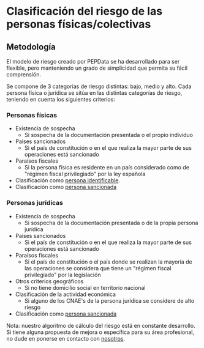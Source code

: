 # Clasificación del riesgo de las personas físicas/colectivas

## Metodología

El modelo de riesgo creado por PEPData se ha desarrollado para ser flexible, pero manteniendo un grado de simplicidad que permita su fácil comprensión.

Se compone de 3 categorías de riesgo distintas: bajo, medio y alto. Cada persona física o jurídica se sitúa en las distintas categorías de riesgo, teniendo en cuenta los siguientes criterios:

### Personas físicas&#x20;

* Existencia de sospecha
  * Si sospecha de la documentación presentada o el propio individuo
* Países sancionados&#x20;
  * Si el país de constitución o en el que realiza la mayor parte de sus operaciones está sancionado
* Paraísos fiscales
  * Si la persona física es residente en un país considerado como de "régimen fiscal privilegiado" por la ley española
* Clasificación como [persona identificable](../../glossario/glossario-aplicacao.md#persona-identificable).
* Clasificación como [persona sancionada](../../glossario/glossario-aplicacao.md#sancionado)

### Personas jurídicas

* Existencia de sospecha
  * Si sospecha de la documentación presentada o de la propia persona jurídica
* Países sancionados&#x20;
  * Si el país de constitución o en el que realiza la mayor parte de sus operaciones está sancionado
* Paraísos fiscales
  * Si el país de constitución o el país donde se realizan la mayoría de las operaciones se considera que tiene un "régimen fiscal privilegiado" por la legislación&#x20;
* Otros criterios geográficos
  * Si no tiene domicilio social en territorio nacional
* Clasificación de la actividad económica
  * Si alguno de los CNAE's de la persona jurídica se considere de alto riesgo
* Clasificación como [persona sancionada](../../glossario/glossario-aplicacao.md#sancionado)

Nota: nuestro algoritmo de cálculo del riesgo está en constante desarrollo. Si tiene alguna propuesta de mejora o específica para su área profesional, no dude en ponerse en contacto con [nosotros](../../outros/contactos.md).
